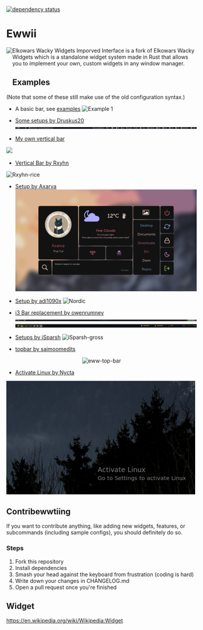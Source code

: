 [![dependency status](https://deps.rs/repo/github/elkowar/eww/status.svg)](https://deps.rs/repo/github/elkowar/eww)

# Ewwii

<img src="./.github/EwwLogo.svg" height="100" align="left"/>

Elkowars Wacky Widgets Imporved Interface is a fork of Elkowars Wacky Widgets which is a standalone widget system made in Rust that allows you to implement your own, custom widgets in any window manager.

## Examples

(Note that some of these still make use of the old configuration syntax.)

-   A basic bar, see [examples](./examples/eww-bar)
    ![Example 1](./examples/eww-bar/eww-bar.png)

-   [Some setups by Druskus20](https://github.com/druskus20/eugh)
    ![Druskus20-bar](https://raw.githubusercontent.com/druskus20/eugh/master/polybar-replacement/.github/preview.png)

-   [My own vertical bar](https://github.com/elkowar/dots-of-war/tree/master/eww-bar/.config/eww-bar)

<img src="https://raw.githubusercontent.com/elkowar/dots-of-war/master/eww-bar/.config/eww-bar/showcase.png" height="400" width="auto"/>

-   [Vertical Bar by Rxyhn](https://github.com/rxyhn/bspdots)

<div align="left">

![Rxyhn-rice](https://user-images.githubusercontent.com/93292023/152228869-d618335a-7a1e-40f7-95f9-b1cf401be89e.gif)

</div>

-   [Setup by Axarva](https://github.com/Axarva/dotfiles-2.0)
    ![Axarva-rice](https://raw.githubusercontent.com/Axarva/dotfiles-2.0/main/screenshots/center.png)

-   [Setup by adi1090x](https://github.com/adi1090x/widgets)
    ![Nordic](https://raw.githubusercontent.com/adi1090x/widgets/main/previews/dashboard.png)

-   [i3 Bar replacement by owenrumney](https://github.com/owenrumney/eww-bar)
    ![Top bar](https://raw.githubusercontent.com/owenrumney/eww-bar/master/.github/topbar.gif)
    ![Bottom bar](https://raw.githubusercontent.com/owenrumney/eww-bar/master/.github/bottombar.gif)

-   [Setups by iSparsh](https://github.com/iSparsh/gross)
    ![iSparsh-gross](https://user-images.githubusercontent.com/57213270/140309158-e65cbc1d-f3a8-4aec-848c-eef800de3364.png)

-   [topbar by saimoomedits](https://github.com/Saimoomedits/eww-widgets)

<div align="center">

![eww-top-bar](https://user-images.githubusercontent.com/72156551/153045183-227b62b2-223a-4a5b-a499-3f31044b5b65.gif)

</div>

-   [Activate Linux by Nycta](https://github.com/Nycta-b424b3c7/eww_activate-linux)

<div align="left">

![Activate Linux](https://raw.githubusercontent.com/Nycta-b424b3c7/eww_activate-linux/refs/heads/master/activate-linux.png)

</div>

## Contribewwtiing

If you want to contribute anything, like adding new widgets, features, or subcommands (including sample configs), you should definitely do so.

### Steps

1. Fork this repository
2. Install dependencies
3. Smash your head against the keyboard from frustration (coding is hard)
4. Write down your changes in CHANGELOG.md
5. Open a pull request once you're finished

## Widget

https://en.wikipedia.org/wiki/Wikipedia:Widget
